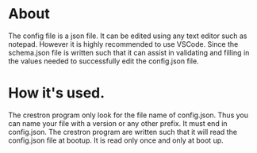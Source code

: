 # About
The config file is a json file. It can be edited using any text editor such as notepad.
However it is highly recommended to use VSCode. Since the schema.json file is written such that it can assist in validating and filling in the values needed to successfully edit the config.json file.

# How it's used.
The crestron program only look for the file name of config.json. Thus you can name your file with a version or any other prefix.
It must end in config.json.
The crestron program are written such that it will read the config.json file at bootup.
It is read only once and only at boot up.

